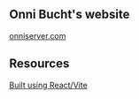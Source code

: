 ## Onni Bucht's website

[onniserver.com](https://onniserver.com/)

## Resources

[Built using React/Vite](https://vite.dev/)